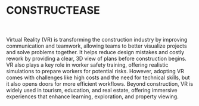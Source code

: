 # CONSTRUCTEASE
<br>
<br>
Virtual Reality (VR) is transforming the construction industry by improving communication and
teamwork, allowing teams to better visualize projects and solve problems together. It helps reduce
design mistakes and costly rework by providing a clear, 3D view of plans before construction begins.
VR also plays a key role in worker safety training, offering realistic simulations to prepare workers for
potential risks. However, adopting VR comes with challenges like high costs and the need for
technical skills, but it also opens doors for more efficient workflows. Beyond construction, VR is
widely used in tourism, education, and real estate, offering immersive experiences that enhance
learning, exploration, and property viewing.
